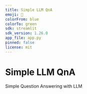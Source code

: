 ```yaml
---
title: Simple LLM QnA
emoji: 🐠
colorFrom: blue
colorTo: green
sdk: streamlit
sdk_version: 1.26.0
app_file: app.py
pinned: false
license: mit
---
```


# Simple LLM QnA
Simple Question Answering with LLM
